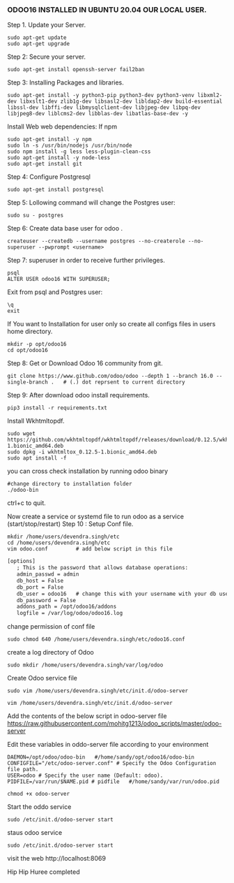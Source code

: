 
### ODOO16 INSTALLED IN UBUNTU 20.04 OUR LOCAL USER.

Step 1. Update your Server.
```
sudo apt-get update
sudo apt-get upgrade
```

Step 2: Secure your server.
```
sudo apt-get install openssh-server fail2ban
```

Step 3: Installing Packages and libraries.
```
sudo apt-get install -y python3-pip python3-dev python3-venv libxml2-dev libxslt1-dev zlib1g-dev libsasl2-dev libldap2-dev build-essential libssl-dev libffi-dev libmysqlclient-dev libjpeg-dev libpq-dev libjpeg8-dev liblcms2-dev libblas-dev libatlas-base-dev -y
```

Install Web web dependencies:
If npm 
```
sudo apt-get install -y npm
sudo ln -s /usr/bin/nodejs /usr/bin/node
sudo npm install -g less less-plugin-clean-css
sudo apt-get install -y node-less
sudo apt-get install git
```

Step 4: Configure Postgresql
```
sudo apt-get install postgresql 
```

Step 5: Lollowing command will change the Postgres user:
```
sudo su - postgres
```

Step 6: Create data base user for odoo .
```
createuser --createdb --username postgres --no-createrole --no-superuser --pwprompt <username>
```

Step 7: superuser in order to receive further privileges.
```
psql  
ALTER USER odoo16 WITH SUPERUSER;
```

Exit from psql and Postgres user:
```
\q  
exit
```

If You want to Installation for user only  so create all configs files in users home directory.
```
mkdir -p opt/odoo16
cd opt/odoo16
```

Step 8:  Get or Download Odoo 16 community from git.
```
git clone https://www.github.com/odoo/odoo --depth 1 --branch 16.0 --single-branch .   # (.) dot reprsent to current directory
```

Step 9: After download odoo install requirements.
```
pip3 install -r requirements.txt
```

Install Wkhtmltopdf.
```
sudo wget https://github.com/wkhtmltopdf/wkhtmltopdf/releases/download/0.12.5/wkhtmltox_0.12.5-1.bionic_amd64.deb  
sudo dpkg -i wkhtmltox_0.12.5-1.bionic_amd64.deb  
sudo apt install -f
```

you can cross check installation by running odoo binary 
```
#change directory to installation folder 
./odoo-bin
```
ctrl+c to quit.

Now create a service or systemd file to run odoo as a service (start/stop/restart)
Step 10
: Setup Conf file.

```
mkdir /home/users/devendra.singh/etc
cd /home/users/devendra.singh/etc
vim odoo.conf         # add below script in this file
```

```txt
[options]
   ; This is the password that allows database operations:
   admin_passwd = admin
   db_host = False
   db_port = False
   db_user = odoo16   # change this with your username with your db user
   db_password = False
   addons_path = /opt/odoo16/addons
   logfile = /var/log/odoo/odoo16.log
```

change permission of conf file
```
sudo chmod 640 /home/users/devendra.singh/etc/odoo16.conf
```
create a log directory of Odoo
```
sudo mkdir /home/users/devendra.singh/var/log/odoo
```
Create Odoo service file
```
sudo vim /home/users/devendra.singh/etc/init.d/odoo-server
```

`vim /home/users/devendra.singh/etc/init.d/odoo-server`

Add the contents of the below script in odoo-server file 
https://raw.githubusercontent.com/mohitg1213/odoo_scripts/master/odoo-server

Edit these variables in oddo-server file according to your environment
```
DAEMON=/opt/odoo/odoo-bin   #/home/sandy/opt/odoo16/odoo-bin
CONFIGFILE="/etc/odoo-server.conf" # Specify the Odoo Configuration file path.
USER=odoo # Specify the user name (Default: odoo).
PIDFILE=/var/run/$NAME.pid # pidfile   #/home/sandy/var/run/odoo.pid
```

```
chmod +x odoo-server
```
Start the oddo service
```
sudo /etc/init.d/odoo-server start
```
staus odoo service
```
sudo /etc/init.d/odoo-server start
```
visit the web 
http://localhost:8069


Hip Hip Huree  completed

